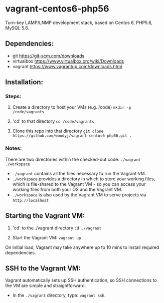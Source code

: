 # vagrant-centos6-php56
Turn-key LAMP/LNMP development stack, based on Centos 6, PHP5.6, MySQL 5.6.

## Dependencies:
- git https://git-scm.com/downloads
- virtualbox https://www.virtualbox.org/wiki/Downloads
- vagrant https://www.vagrantup.com/downloads.html

## Installation:
### Steps:
1. Create a directory to host your VMs (e.g. /code)
	`mkdir -p /code/vagrants`

2. 'cd' to that directory
	`cd /code/vagrants`

3. Clone this repo into that directory 
	`git clone https://github.com/woodyj/vagrant-centos6-php56.git .`

### Notes:
There are two directories within the checked-out code:
  `./vagrant`
  `./workspace`
  
- `./vagrant` contains all the files necessary to run the Vagrant VM.
- `./workspace` provides a directory in which to store your working files, which is file-shared to the Vagrant VM - so you can access your working files from both your OS and the Vagrant VM.
- `./workspace` is also used by the Vagrant VM to serve projects via `http://localhost`

## Starting the Vagrant VM:
1. 'cd' to the ./vagrant directory
	`cd ./vagrant`

2. Start the Vagrant VM:
  `vagrant up`

On initial load, Vagrant may take anywhere up to 10 mins to install required dependencies.

## SSH to the Vagrant VM:
Vagrant automatically sets up SSH authentication, so SSH connections to the VM are simple and straightforward.

- In the `./vagrant` directory, type: `vagrant ssh`.